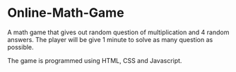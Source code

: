 # Online-Math-Game
A math game that gives out random question of multiplication and 4 random answers. The player will be give 1 minute to solve as many question as possible. 

The game is programmed using HTML, CSS and Javascript.

